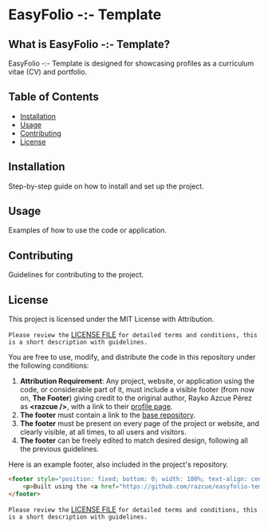 # EasyFolio -:- Template

## What is EasyFolio -:- Template?
EasyFolio -:- Template is designed for showcasing profiles as a curriculum vitae (CV) and portfolio.

## Table of Contents
- [Installation](#installation)
- [Usage](#usage)
- [Contributing](#contributing)
- [License](#license)

## Installation
Step-by-step guide on how to install and set up the project.

## Usage
Examples of how to use the code or application.

## Contributing
Guidelines for contributing to the project.

## License
This project is licensed under the MIT License with Attribution.

`Please review the` [LICENSE FILE](./LICENSE) `for detailed terms and conditions, this is a short description with guidelines.`

You are free to use, modify, and distribute the code in this repository under the following conditions:

1. **Attribution Requirement**: Any project, website, or application using the code, or considerable part of it, must include a visible footer (from now on, **The Footer**) giving credit to the original author, Rayko Azcue Pérez as **\<razcue \/\>**, with a link to their [profile page](https://razcue.github.io/).
2. **The footer** must contain a link to the [base repository](https://github.com/razcue/easyfolio-template).
3. **The footer** must be present on every page of the project or website, and clearly visible, at all times, to all users and visitors. 
4. **The footer** can be freely edited to match desired design, following all the previous guidelines.

Here is an example footer, also included in the project's repository.

```html
<footer style="position: fixed; bottom: 0; width: 100%; text-align: center; background-color: #f8f9fa; padding: 10px; z-index: 1000;">
    <p>Built using the <a href="https://github.com/razcue/easyfolio-template" target="_blank">EasyFolio -:- Template Repository</a> by Rayko Azcue Pérez as <a href="https://razcue.github.io" content="<razcue />" target="_blank"></a></p>
</footer>
```

`Please review the` [LICENSE FILE](./LICENSE) `for detailed terms and conditions, this is a short description with guidelines.`
